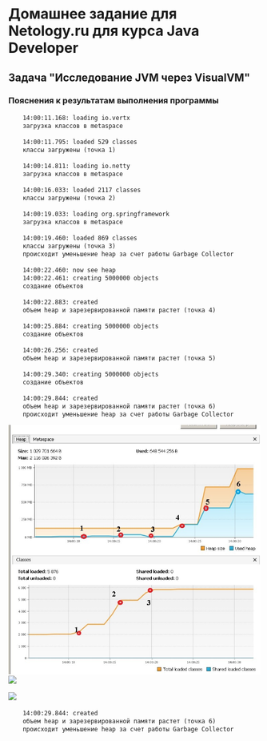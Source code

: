 # Домашнее задание для Netology.ru для курса Java Developer   

## Задача "Исследование JVM через VisualVM"

### Пояснения к результатам выполнения программы

        14:00:11.168: loading io.vertx
        загрузка классов в metaspace

        14:00:11.795: loaded 529 classes
        классы загружены (точка 1)

        14:00:14.811: loading io.netty
        загрузка классов в metaspace

        14:00:16.033: loaded 2117 classes
        классы загружены (точка 2)

        14:00:19.033: loading org.springframework
        загрузка классов в metaspace

        14:00:19.460: loaded 869 classes
        классы загружены (точка 3)
        происходит уменьшение heap за счет работы Garbage Collector

        14:00:22.460: now see heap
        14:00:22.461: creating 5000000 objects
        создание объектов

        14:00:22.883: created
        объем heap и зарезервированной памяти растет (точка 4)

        14:00:25.884: creating 5000000 objects
        создание объектов

        14:00:26.256: created
        объем heap и зарезервированной памяти растет (точка 5)

        14:00:29.340: creating 5000000 objects
        создание объектов

        14:00:29.844: created
        объем heap и зарезервированной памяти растет (точка 6)
        происходит уменьшение heap за счет работы Garbage Collector

![Image alt](https://github.com/SergDub/jvm-visualvm-experience/blob/master/heap.jpg)
<img src="file:https://github.com/SergDub/jvm-visualvm-experience/blob/master/heap.jpg" />

<img src="file:///C:/Users/Nina/Downloads/metaspace.jpg" />


        14:00:29.844: created
        объем heap и зарезервированной памяти растет (точка 6)
        происходит уменьшение heap за счет работы Garbage Collector

